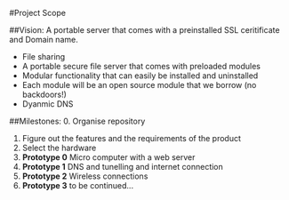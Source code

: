 #Project Scope

##Vision: 
A portable server that comes with a preinstalled SSL ceritificate and Domain name. 
* File sharing
* A portable secure file server that comes with preloaded modules 
* Modular functionality that can easily be installed and uninstalled 
* Each module will be an open source module that we borrow  (no backdoors!) 
* Dyanmic DNS

##Milestones:
0. Organise repository 
1. Figure out the features and the requirements of the product 
2. Select the hardware
3. **Prototype 0** Micro computer with a web server 
4. **Prototype 1** DNS and tunelling and internet connection
5. **Prototype 2** Wireless connections
6. **Prototype 3** to be continued... 
